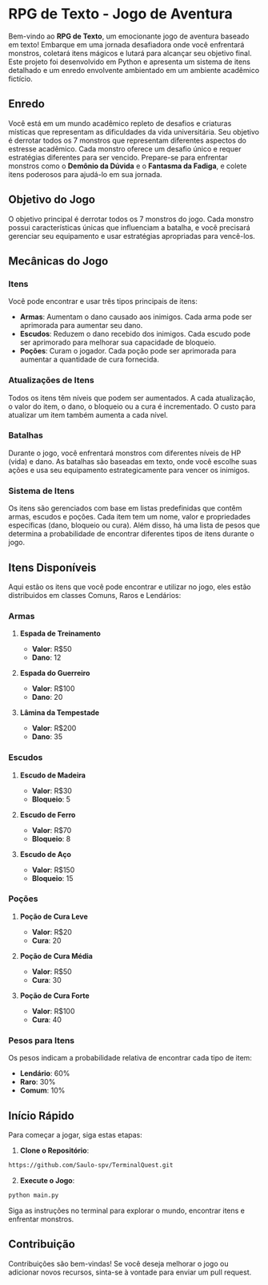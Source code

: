 # RPG de Texto - Jogo de Aventura

Bem-vindo ao **RPG de Texto**, um emocionante jogo de aventura baseado em texto! Embarque em uma jornada desafiadora onde você enfrentará monstros, coletará itens mágicos e lutará para alcançar seu objetivo final. Este projeto foi desenvolvido em Python e apresenta um sistema de itens detalhado e um enredo envolvente ambientado em um ambiente acadêmico fictício.

## Enredo

Você está em um mundo acadêmico repleto de desafios e criaturas místicas que representam as dificuldades da vida universitária. Seu objetivo é derrotar todos os 7 monstros que representam diferentes aspectos do estresse acadêmico. Cada monstro oferece um desafio único e requer estratégias diferentes para ser vencido. Prepare-se para enfrentar monstros como o **Demônio da Dúvida** e o **Fantasma da Fadiga**, e colete itens poderosos para ajudá-lo em sua jornada.

## Objetivo do Jogo

O objetivo principal é derrotar todos os 7 monstros do jogo. Cada monstro possui características únicas que influenciam a batalha, e você precisará gerenciar seu equipamento e usar estratégias apropriadas para vencê-los.

## Mecânicas do Jogo

### Itens

Você pode encontrar e usar três tipos principais de itens:

- **Armas**: Aumentam o dano causado aos inimigos. Cada arma pode ser aprimorada para aumentar seu dano.
- **Escudos**: Reduzem o dano recebido dos inimigos. Cada escudo pode ser aprimorado para melhorar sua capacidade de bloqueio.
- **Poções**: Curam o jogador. Cada poção pode ser aprimorada para aumentar a quantidade de cura fornecida.

### Atualizações de Itens

Todos os itens têm níveis que podem ser aumentados. A cada atualização, o valor do item, o dano, o bloqueio ou a cura é incrementado. O custo para atualizar um item também aumenta a cada nível.

### Batalhas

Durante o jogo, você enfrentará monstros com diferentes níveis de HP (vida) e dano. As batalhas são baseadas em texto, onde você escolhe suas ações e usa seu equipamento estrategicamente para vencer os inimigos.

### Sistema de Itens

Os itens são gerenciados com base em listas predefinidas que contêm armas, escudos e poções. Cada item tem um nome, valor e propriedades específicas (dano, bloqueio ou cura). Além disso, há uma lista de pesos que determina a probabilidade de encontrar diferentes tipos de itens durante o jogo.

## Itens Disponíveis

Aqui estão os itens que você pode encontrar e utilizar no jogo, eles estão distribuidos em classes Comuns, Raros e Lendários:

### Armas

1. **Espada de Treinamento**
   - **Valor**: R$50
   - **Dano**: 12

2. **Espada do Guerreiro**
   - **Valor**: R$100
   - **Dano**: 20

3. **Lâmina da Tempestade**
   - **Valor**: R$200
   - **Dano**: 35

### Escudos

1. **Escudo de Madeira**
   - **Valor**: R$30
   - **Bloqueio**: 5

2. **Escudo de Ferro**
   - **Valor**: R$70
   - **Bloqueio**: 8

3. **Escudo de Aço**
   - **Valor**: R$150
   - **Bloqueio**: 15

### Poções

1. **Poção de Cura Leve**
   - **Valor**: R$20
   - **Cura**: 20

2. **Poção de Cura Média**
   - **Valor**: R$50
   - **Cura**: 30

3. **Poção de Cura Forte**
   - **Valor**: R$100
   - **Cura**: 40

### Pesos para Itens

Os pesos indicam a probabilidade relativa de encontrar cada tipo de item:

- **Lendário**: 60%
- **Raro**: 30%
- **Comum**: 10%

## Início Rápido

Para começar a jogar, siga estas etapas:

1. **Clone o Repositório**:
```bash
https://github.com/Saulo-spv/TerminalQuest.git
```

2. **Execute o Jogo**:
```bash
python main.py
```

Siga as instruções no terminal para explorar o mundo, encontrar itens e enfrentar monstros.

## Contribuição

Contribuições são bem-vindas! Se você deseja melhorar o jogo ou adicionar novos recursos, sinta-se à vontade para enviar um pull request.
